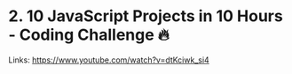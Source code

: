 # 2. 10 JavaScript Projects in 10 Hours - Coding Challenge 🔥

Links: https://www.youtube.com/watch?v=dtKciwk_si4